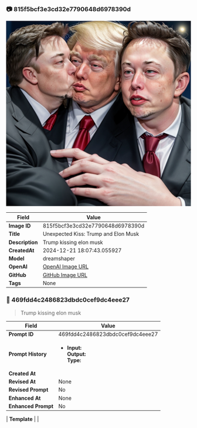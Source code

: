 

### 📷 815f5bcf3e3cd32e7790648d6978390d 


![data.id](./815f5bcf3e3cd32e7790648d6978390d.jpg)


| Field          | Value                                                                                                                     |
|----------------|---------------------------------------------------------------------------------------------------------------------------|
| **Image ID**             | 815f5bcf3e3cd32e7790648d6978390d                                                                                                             |
| **Title**           | Unexpected Kiss: Trump and Elon Musk                                                                                                       |
| **Description**           | Trump kissing elon musk                                                                                                        |
| **CreatedAt**        | 2024-12-21 18:07:43.055927                                                                                                        |
| **Model**        | dreamshaper                                                                                                        |
| **OpenAI**         | [OpenAI Image URL](http://192.168.1.85:8081/generated-images/b642042471443.png)                                                                                |
| **GitHub**         | [GitHub Image URL](https://raw.githubusercontent.com/Caneta-Silva/GODZ/refs/heads/main/images/815f5bcf3e3cd32e7790648d6978390d/815f5bcf3e3cd32e7790648d6978390d.jpg)                                                                                |
| **Tags**       | None                                                                                                                   |

### 📜 469fdd4c2486823dbdc0cef9dc4eee27

> Trump kissing elon musk 

| Field          | Value                                                                                                                                                                      |
|----------------|----------------------------------------------------------------------------------------------------------------------------------------------------------------------------|
| **Prompt ID**  | 469fdd4c2486823dbdc0cef9dc4eee27                                                                                                                                                            |
| **Prompt History** | <ul><li>**Input:**  <br> **Output:**  <br> **Type:** </li></ul> |
| **Created At** |                                                                                                                                                    |
| **Revised At** | None                                                                                                                                                   |
| **Revised Prompt** | No                                                                                                                                                                      |
| **Enhanced At** | None                                                                                                                                                  |
| **Enhanced Prompt** | No                                                                                                                                                                    |

| **Template**   |                                                                                                                                            |


